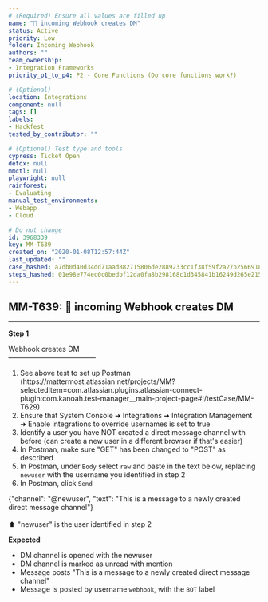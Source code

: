 ```yaml
---
# (Required) Ensure all values are filled up
name: "🚀 incoming Webhook creates DM"
status: Active
priority: Low
folder: Incoming Webhook
authors: ""
team_ownership: 
- Integration Frameworks
priority_p1_to_p4: P2 - Core Functions (Do core functions work?)

# (Optional)
location: Integrations
component: null
tags: []
labels: 
- Hackfest
tested_by_contributor: ""

# (Optional) Test type and tools
cypress: Ticket Open
detox: null
mmctl: null
playwright: null
rainforest: 
- Evaluating
manual_test_environments: 
- Webapp
- Cloud

# Do not change
id: 3968339
key: MM-T639
created_on: "2020-01-08T12:57:44Z"
last_updated: ""
case_hashed: a7db0d40d34dd71aad882715806de2889233cc1f38f59f2a27b256691813527bc5bb80ee93dbbccb21e6d446d6110087
steps_hashed: 01e98e774ec0c0bedbf12da0fa8b298168c1d345841b16249d265e215ea49f1bdaa28a30e820bce31d4a2c555cb1f0a9
---
```


<!-- (Auto-generated) Based on frontmatter's "key" and "name" -->

## MM-T639: 🚀 incoming Webhook creates DM

---

**Step 1**

Webhook creates DM\
–––––––––––––––––––––––––

1. See above test to set up Postman (https\://mattermost.atlassian.net/projects/MM?selectedItem=com.atlassian.plugins.atlassian-connect-plugin:com.kanoah.test-manager\_\_main-project-page#!/testCase/MM-T629)
2. Ensure that System Console ➜ Integrations ➜ Integration Management ➜ Enable integrations to override usernames is set to true
3. Identify a user you have NOT created a direct message channel with before (can create a new user in a different browser if that's easier)
4. In Postman, make sure "GET" has been changed to "POST" as described
5. In Postman, under `Body` select `raw` and paste in the text below, replacing `newuser` with the username you identified in step 2
6. In Postman, click `Send`

{"channel": "@newuser", "text": "This is a message to a newly created direct message channel"}\
\
⬆️ "newuser" is the user identified in step 2

**Expected**

- DM channel is opened with the newuser
- DM channel is marked as unread with mention
- Message posts "This is a message to a newly created direct message channel"
- Message is posted by username `webhook`, with the `BOT` label
